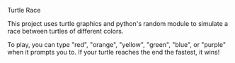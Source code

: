 Turtle Race

This project uses turtle graphics and python's random module to simulate a race between turtles of different colors.

To play, you can type "red", "orange", "yellow", "green", "blue", or "purple" when it prompts you to. If your turtle reaches the end the fastest, it wins!
